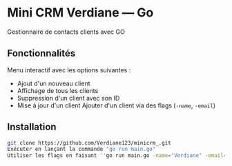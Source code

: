 # Mini CRM Verdiane — Go

Gestionnaire de contacts clients avec GO

## Fonctionnalités
Menu interactif avec les options suivantes : 
- Ajout d'un nouveau client 
- Affichage de tous les clients
- Suppression d'un client avec son ID
- Mise à jour d'un client
Ajouter d'un client via des flags (`-name`, `-email`)

## Installation
```bash
git clone https://github.com/Verdiane123/minicrm_.git
Exécuter en lançant la commande "go run main.go"
Utiliser les flags en faisant ''go run main.go -name="Verdiane" -email="verdiane@verdiane.fr"''








